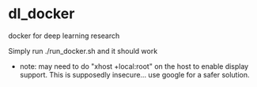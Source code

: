 # dl_docker
docker for deep learning research

Simply run ./run_docker.sh and it should work

* note: may need to do "xhost +local:root" on the host to enable display support. This is supposedly insecure... use google for a safer solution.
